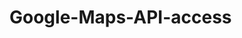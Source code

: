 # Google-Maps-API-access
<!-- This file takes an input location from the user and prints all the data received from the google maps API-->
